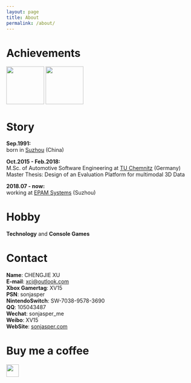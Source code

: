 ```yaml
---
layout: page
title: About
permalink: /about/
---
```


# Achievements

<img src="https://resource.sonjasper.com/microsoft-certified-azure-developer-associate.png" width="100" height="100" /> <img src="https://resource.sonjasper.com/microsoft-certified-devops-engineer-expert.png" width="100" height="100" />

# Story

**Sep.1991:**  
born in [Suzhou](https://en.wikipedia.org/wiki/Suzhou) (China)

**Oct.2015 - Feb.2018:**  
M\.Sc\. of Automotive Software Engineering at [TU Chemnitz](https://www.tu-chemnitz.de/) (Germany)  
Master Thesis: Design of an Evaluation Platform for multimodal 3D Data

**2018.07 - now:**  
working at [EPAM Systems](https://www.epam.com/) (Suzhou)

# Hobby

**Technology**
and
**Console Games**

# Contact

**Name**:  CHENGJIE XU  
**E-mail**:  <xcj@outlook.com>  
**Xbox Gamertag**:  XV15  
**PSN**:  sonjasper  
**NintendoSwitch**:  SW-7038-9578-3690  
**QQ**: 105043487  
**Wechat**: sonjasper_me  
**Weibo**:  XV15  
**WebSite**:  [sonjasper.com](https://sonjasper.com/)  

# Buy me a coffee

<a href="https://www.paypal.com/cgi-bin/webscr?cmd=_s-xclick&hosted_button_id=ZK2HJKF2RFMWA" target="_blank"><img src="https://img.shields.io/badge/Donate-PayPal-blue.svg" height="33" /></a>

